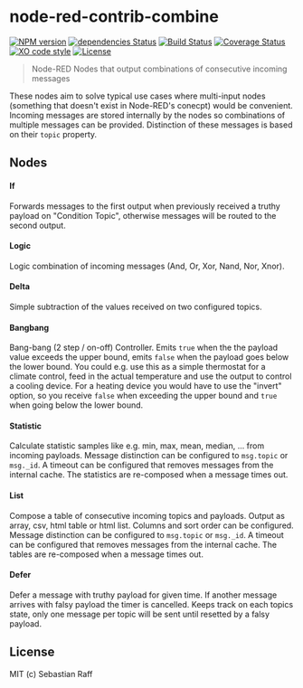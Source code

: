 # node-red-contrib-combine

[![NPM version](https://badge.fury.io/js/node-red-contrib-combine.svg)](http://badge.fury.io/js/node-red-contrib-combine)
[![dependencies Status](https://david-dm.org/rdmtc/node-red-contrib-combine/status.svg)](https://david-dm.org/rdmtc/node-red-contrib-combine)
[![Build Status](https://travis-ci.org/rdmtc/node-red-contrib-combine.svg?branch=master)](https://travis-ci.org/rdmtc/node-red-contrib-combine)
[![Coverage Status](https://coveralls.io/repos/github/rdmtc/node-red-contrib-combine/badge.svg?branch=master)](https://coveralls.io/github/rdmtc/node-red-contrib-combine?branch=master)
[![XO code style](https://img.shields.io/badge/code_style-XO-5ed9c7.svg)](https://github.com/sindresorhus/xo)
[![License][mit-badge]][mit-url]

> Node-RED Nodes that output combinations of consecutive incoming messages

These nodes aim to solve typical use cases where multi-input nodes (something that doesn't exist in Node-RED's conecpt)
would be convenient. Incoming messages are stored internally by the nodes so combinations of multiple messages can be
provided. Distinction of these messages is based on their `topic` property.


## Nodes

#### If

Forwards messages to the first output when previously received a truthy payload on "Condition Topic", otherwise messages 
will be routed to the second output.

#### Logic

Logic combination of incoming messages (And, Or, Xor, Nand, Nor, Xnor).

#### Delta

Simple subtraction of the values received on two configured topics.

#### Bangbang

Bang-bang (2 step / on-off) Controller. Emits `true` when the the payload value exceeds the upper bound, emits
`false` when the payload goes below the lower bound. You could e.g. use this as a simple thermostat for a
climate control, feed in the actual temperature and use the output to control a cooling device. For a heating
device you would have to use the "invert" option, so you receive `false` when exceeding the upper bound and
`true` when going below the lower bound.


#### Statistic

Calculate statistic samples like e.g. min, max, mean, median, ... from incoming payloads. Message distinction can be
configured to `msg.topic` or `msg._id`. A timeout can be configured that removes messages from the internal cache. 
The statistics are re-composed when a message times out.
 
#### List

Compose a table of consecutive incoming topics and payloads. Output as array, csv, html table or html list. Columns and 
sort order can be configured. Message distinction can be configured to `msg.topic` or `msg._id`. A timeout can be 
configured that removes messages from the internal cache. The tables are re-composed when a message times out.

#### Defer

Defer a message with truthy payload for given time.
If another message arrives with falsy payload the timer is cancelled.
Keeps track on each topics state, only one message per topic will be sent until resetted by a falsy payload.


## License

MIT (c) Sebastian Raff

[mit-badge]: https://img.shields.io/badge/License-MIT-blue.svg?style=flat
[mit-url]: LICENSE
